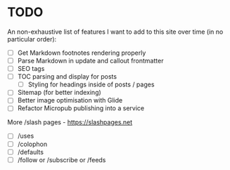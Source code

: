 # TODO

An non-exhaustive list of features I want to add to this site over time (in no particular order):

- [ ] Get Markdown footnotes rendering properly
- [ ] Parse Markdown in update and callout frontmatter
- [ ] SEO tags
- [ ] TOC parsing and display for posts
    - [ ] Styling for headings inside of posts / pages
- [ ] Sitemap (for better indexing)
- [ ] Better image optimisation with Glide
- [ ] Refactor Micropub publishing into a service

More /slash pages - https://slashpages.net
- [ ] /uses
- [ ] /colophon
- [ ] /defaults
- [ ] /follow or /subscribe or /feeds
